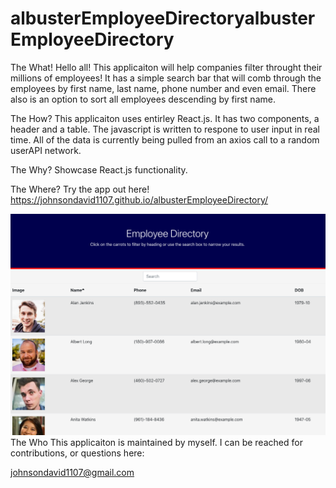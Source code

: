 # albusterEmployeeDirectoryalbusterEmployeeDirectory
The What!
Hello all! This applicaiton will help companies filter throught their millions of employees! It has a simple search bar that will comb through the employees by first name, last name, phone number and even email. There also is an option to sort all employees descending by first name.

The How?
This applicaiton uses entirley React.js. It has two components, a header and a table. The javascript is written to respone to user input in real time. All of the data is currently being pulled from an axios call to a random userAPI network.

The Why?
Showcase React.js functionality.

The Where?
Try the app out here! https://johnsondavid1107.github.io/albusterEmployeeDirectory/

<img src="employeeDirectory.png" alt="employee">
The Who
This applicaiton is maintained by myself. I can be reached for contributions, or questions here:

johnsondavid1107@gmail.com